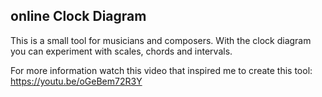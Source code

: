 ## online Clock Diagram

This is a small tool for musicians and composers. With the clock diagram you can experiment with scales, chords and intervals. 

For more information watch this video that inspired me to create this tool: https://youtu.be/oGeBem72R3Y
